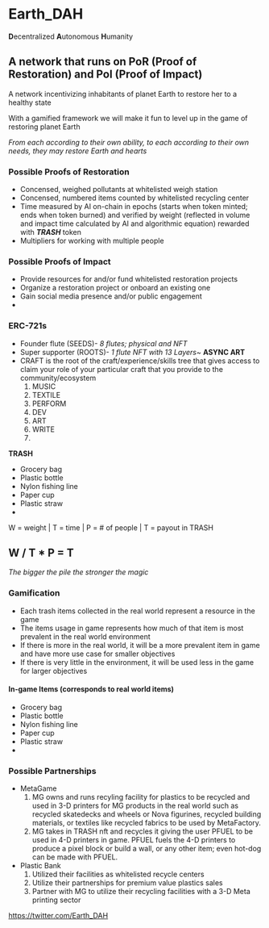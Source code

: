 # Earth_DAH

**D**ecentralized **A**utonomous **H**umanity

## A network that runs on **P**o**R** (**P**roof of **R**estoration) and **P**o**I** (**P**roof of **I**mpact)

A network incentivizing inhabitants of planet Earth to restore her to a healthy state

With a gamified framework we will make it fun to level up in the game of restoring planet Earth

*From each according to their own ability, to each according to their own needs, they may restore Earth and hearts*

### Possible **P**roofs of **R**estoration
- Concensed, weighed pollutants at whitelisted weigh station
- Concensed, numbered items counted by whitelisted recycling center
- Time measured by AI on-chain in epochs (starts when token minted; ends when token burned) and verified by weight (reflected in volume and impact time calculated by AI and algorithmic equation) rewarded with ***TRASH*** token
- Multipliers for working with multiple people
 
### Possible **P**roofs of **I**mpact
- Provide resources for and/or fund whitelisted restoration projects
- Organize a restoration project or onboard an existing one
- Gain social media presence and/or public engagement
- 

### ERC-721s

- Founder flute (SEEDS)- *8 flutes; physical and NFT*
- Super supporter (ROOTS)- *1 flute NFT with 13 Layers~* **ASYNC ART**
- CRAFT is the root of the craft/experience/skills tree that gives access to claim your role of your particular craft that you provide to the community/ecosystem
  1. MUSIC
  2. TEXTILE
  3. PERFORM
  4. DEV
  5. ART
  6. WRITE
  7. 

**TRASH**

- Grocery bag
- Plastic bottle
- Nylon fishing line
- Paper cup
- Plastic straw
- 

W = weight | T = time | P = # of people | T = payout in TRASH

##              W / T * P = T

*The bigger the pile the stronger the magic*

### Gamification

- Each trash items collected in the real world represent a resource in the game 
- The items usage in game represents how much of that item is most prevalent in the real world environment
- If there is more in the real world, it will be a more prevalent item in game and have more use case for smaller objectives
- If there is very little in the environment, it will be used less in the game for larger objectives

#### In-game Items (corresponds to real world items)

- Grocery bag
- Plastic bottle
- Nylon fishing line
- Paper cup
- Plastic straw
- 

### Possible Partnerships

- MetaGame
  1. MG owns and runs recyling facility for plastics to be recycled and used in 3-D printers for MG products in the real world such as recycled skatedecks and wheels or Nova figurines, recycled building materials, or textiles like recycled fabrics to be used by MetaFactory.
  2. MG takes in TRASH nft and recycles it giving the user PFUEL to be used in 4-D printers in game. PFUEL fuels the 4-D printers to produce a pixel block or build a wall, or any other item; even hot-dog can be made with PFUEL.
- Plastic Bank
  1. Utilized their facilities as whitelisted recycle centers
  2. Utilize their partnerships for premium value plastics sales
  3. Partner with MG to utilize their recycling facilities with a 3-D Meta printing sector

https://twitter.com/Earth_DAH
